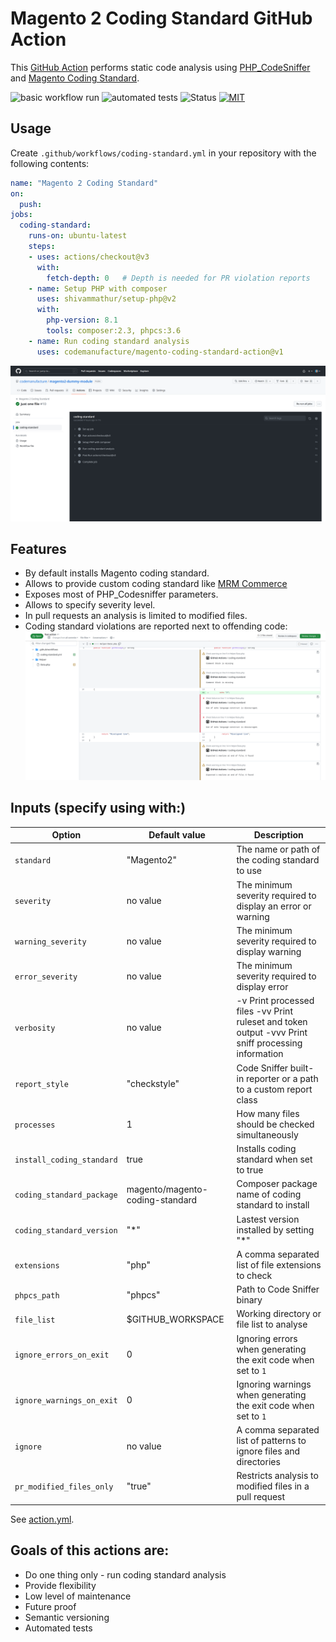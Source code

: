 # Magento 2 Coding Standard GitHub Action

This [GitHub Action](https://github.com/actions) performs static code analysis using [PHP_CodeSniffer](https://github.com/squizlabs/PHP_CodeSniffer) and [Magento Coding Standard](https://github.com/magento/magento-coding-standard).

![basic workflow run](https://github.com/codemanufacture/magento-coding-standard-action/actions/workflows/basic-workflow-test.yml/badge.svg)
![automated tests](https://github.com/codemanufacture/magento-coding-standard-action/actions/workflows/test.yml/badge.svg)
![Status](https://img.shields.io/badge/status-maintained-brightgreen)
[![MIT](https://img.shields.io/badge/license-MIT-green.svg)](./LICENSE)

## Usage

Create `.github/workflows/coding-standard.yml` in your repository with the following contents:

```yaml
name: "Magento 2 Coding Standard"
on:
  push:
jobs:
  coding-standard:
    runs-on: ubuntu-latest
    steps:
    - uses: actions/checkout@v3
      with:
        fetch-depth: 0   # Depth is needed for PR violation reports
    - name: Setup PHP with composer
      uses: shivammathur/setup-php@v2
      with:
        php-version: 8.1
        tools: composer:2.3, phpcs:3.6
    - name: Run coding standard analysis
      uses: codemanufacture/magento-coding-standard-action@v1
```

![Screenshot](./assets/pr-pipeline.png "Pull request pipeline")

## Features

* By default installs Magento coding standard.
* Allows to provide custom coding standard like [MRM Commerce](https://github.com/mrm-commerce/magento-coding-standard-phpcs)
* Exposes most of PHP_Codesniffer parameters.
* Allows to specify severity level.
* In pull requests an analysis is limited to modified files.
* Coding standard violations are reported next to offending code:
![Screenshot](./assets/pr-matchers.png "Pull request matchers")

## Inputs (specify using with:)

| Option                    | Default value                   | Description                                                                                          |
|---------------------------|---------------------------------|------------------------------------------------------------------------------------------------------|
| `standard`                | "Magento2"                      | The name or path of the coding standard to use                                                       |
| `severity`                | no value                        | The minimum severity required to display an error or warning                                         |
| `warning_severity`        | no value                        | The minimum severity required to display warning                                                     |
| `error_severity`          | no value                        | The minimum severity required to display error                                                       |
| `verbosity`               | no value                        | -v Print processed files -vv Print ruleset and token output -vvv  Print sniff processing information |
| `report_style`            | "checkstyle"                    | Code Sniffer built-in reporter or a path to a custom report class                                    |
| `processes`               | 1                               | How many files should be checked simultaneously                                                      |
| `install_coding_standard` | true                            | Installs coding standard when set to true                                                            |
| `coding_standard_package` | magento/magento-coding-standard | Composer package name of coding standard to install                                                  |
| `coding_standard_version` | "*"                             | Lastest version installed by setting "*"                                                             |
| `extensions`              | "php"                           | A comma separated list of file extensions to check                                                   |
| `phpcs_path`              | "phpcs"                         | Path to Code Sniffer binary                                                                          |
| `file_list`               | $GITHUB_WORKSPACE               | Working directory or file list to analyse                                                            |
| `ignore_errors_on_exit`   | 0                               | Ignoring errors when generating the exit code when set to `1`                                        |
| `ignore_warnings_on_exit` | 0                               | Ignoring warnings when generating the exit code when set to `1`                                      |
| `ignore`                  | no value                        | A comma separated list of patterns to ignore files and directories                                   |
| `pr_modified_files_only`  | "true"                          | Restricts analysis to modified files in a pull request                                                                                                     |

See [action.yml](./action.yml).

## Goals of this actions are:

* Do one thing only - run coding standard analysis
* Provide flexibility
* Low level of maintenance
* Future proof
* Semantic versioning
* Automated tests
